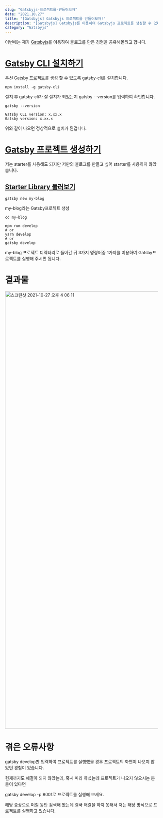 ```yaml
---
slug: "Gatsbyjs-프로젝트를-만들어보자"
date: "2021.10.27"
title: "[Gatsbyjs] Gatsbyjs 프로젝트를 만들어보자!"
description: "[Gatsbyjs] Gatsbyjs를 이용하여 Gatsbyjs 프로젝트를 생성할 수 있다."
category: "Gatsbyjs"
---
```


이번에는 제가 [Gatsbyjs](https://www.gatsbyjs.com/docs/)를 이용하여 블로그를 만든 경험을 공유해볼려고 합니다.

# [Gatsby CLI 설치하기](https://www.gatsbyjs.com/docs/tutorial/part-0/#gatsby-cli)

우선 Gatsby 프로젝트를 생성 할 수 있도록 gatsby-cli를 설치합니다.

```shell
npm install -g gatsby-cli
```

설치 후 gatsby-cli가 잘 설치가 되었는지 gatsby --version를 입력하여 확인합니다.

```shell
gatsby --version

Gatsby CLI version: x.xx.x
Gatsby version: x.xx.x
```

위와 같이 나오면 정상적으로 설치가 된겁니다.

# [Gatsby 프로젝트 생성하기](https://www.gatsbyjs.com/docs/how-to/local-development/starters/)

저는 starter를 사용해도 되지만 저만의 블로그를 만들고 싶어 starter를 사용하지 않았습니다.

## [Starter Library 둘러보기](https://www.gatsbyjs.com/starters/?v=2)

```shell
gatsby new my-blog
```

my-blog라는 Gatsby프로젝트 생성

```shell
cd my-blog

npm run develop
# or
yarn develop
# or
gatsby develop
```

my-blog 프로젝트 디렉터리로 들어간 뒤 3가지 명령어중 1가지를 이용하여 Gatsby프로젝트를 실행해 주시면 됩니다.

# 결과물

<img width="1440" alt="스크린샷 2021-10-27 오후 4 06 11" src="https://user-images.githubusercontent.com/20200820/139016907-479414ec-e3cb-4f93-b07d-641ef1641085.png">

# 겪은 오류사항

gatsby develop만 입력하여 프로젝트를 실행했을 경우 프로젝트의 화면이 나오지 않았던 경험이 있습니다.

현재까지도 해결이 되지 않았는데, 혹시 따라 하셨는데 프로젝트가 나오지 않으시는 분들이 있다면

gatsby develop -p 8001로 프로젝트를 실행해 보세요.

해당 증상으로 며칠 동안 검색해 봤는데 결국 해결을 하지 못해서 저는 해당 방식으로 프로젝트를 실행하고 있습니다.
